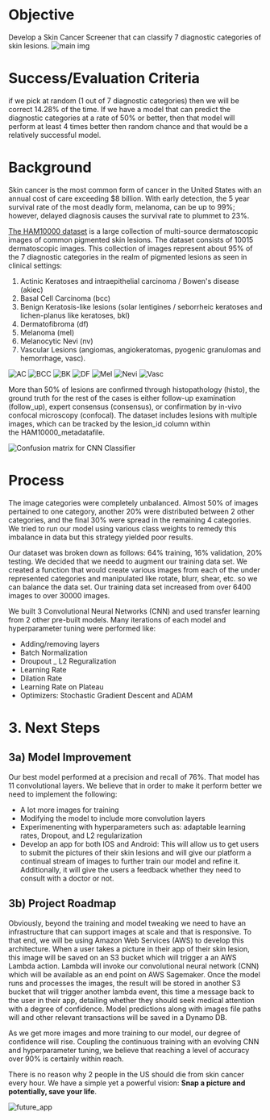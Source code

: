 # Objective
Develop a Skin Cancer Screener that can classify 7 diagnostic categories of skin lesions.
![main img](Figures/main_img.JPG)

# Success/Evaluation Criteria
if we pick at random (1 out of 7 diagnostic categories) then we will be correct 14.28% of the time. If we have a model that can predict the diagnostic categories at a rate of 50% or better, then that model will perform at least 4 times better then random chance and that would be a relatively successful model.

# Background
Skin cancer is the most common form of cancer in the United States with an annual cost of care exceeding $8 billion. With early detection, the 5 year survival rate of the most deadly form, melanoma, can be up to 99%; however, delayed diagnosis causes the survival rate to plummet to 23%.

[The HAM10000 dataset](https://dataverse.harvard.edu/dataset.xhtml?persistentId=doi:10.7910/DVN/DBW86T) is a large collection of multi-source dermatoscopic images of common pigmented skin lesions. The dataset consists of 10015 dermatoscopic images. This collection of images represent about 95% of the 7 diagnostic categories in the realm of pigmented lesions as seen in clinical settings: 

1. Actinic Keratoses and intraepithelial carcinoma / Bowen's disease (akiec)
2. Basal Cell Carcinoma (bcc)
3. Benign Keratosis-like lesions (solar lentigines / seborrheic keratoses and lichen-planus like keratoses, bkl)
4. Dermatofibroma (df)
5. Melanoma (mel)
6. Melanocytic Nevi (nv)
7. Vascular Lesions (angiomas, angiokeratomas, pyogenic granulomas and hemorrhage, vasc).

![AC](Figures/AC.png)
![BCC](Figures/BCC.png)
![BK](Figures/BK.png)
![DF](Figures/DF.png)
![Mel](Figures/Mel.png)
![Nevi](Figures/Nevi.png)
![Vasc](Figures/Vasc.png)

More than 50% of lesions are confirmed through histopathology (histo), the ground truth for the rest of the cases is either follow-up examination (follow_up), expert consensus (consensus), or confirmation by in-vivo confocal microscopy (confocal). The dataset includes lesions with multiple images, which can be tracked by the lesion_id column within the HAM10000_metadatafile.

![Confusion matrix for CNN Classifier](Figures/CM_Best_Model.png)

# Process
The image categories were completely unbalanced. Almost 50% of images pertained to one category, another 20% were distributed between 2 other categories, and the final 30% were spread in the remaining 4 categories. We tried to run our model using various class weights to remedy this imbalance in data but this strategy yielded poor results.

Our dataset was broken down as follows: 64% training, 16% validation, 20% testing. We decided that we needd to augment our training data set. We created a function that would create various images from each of the under represented categories and manipulated like rotate, blurr, shear, etc. so we can balance the data set. Our training data set increased from over 6400 images to over 30000 images.


We built 3 Convolutional Neural Networks (CNN) and used transfer learning from 2 other pre-built models. Many iterations of each model and hyperparameter tuning were performed like:
- Adding/removing layers
- Batch Normalization
- Droupout
_ L2 Reguralization
- Learning Rate
- Dilation Rate
- Learning Rate on Plateau
- Optimizers: Stochastic Gradient Descent and ADAM
# 3. **Next Steps**
## 3a) **Model Improvement**
Our best model performed at a precision and recall of 76%. That model has 11 convolutional layers. We believe that in order to make it perform better we need to implement the following:

-  A lot more images for training
-  Modifying the model to include more convolution layers 
-  Experimenenting with hyperparameters such as: adaptable learning rates, Dropout, and L2 regularization
-  Develop an app for both IOS and Android: This will allow us to get users to submit the pictures of their skin lesions and will give our platform a continual stream of images to further train our model and refine it. Additionally, it will give the users a feedback whether they need to consult with a doctor or not.

## 3b) **Project Roadmap**
Obviously, beyond the training and model tweaking we need to have an infrastructure that can support images at scale and that is responsive. To that end, we will be using Amazon Web Services (AWS) to develop this architecture. When a user takes a picture in their app of their skin lesion, this image will be saved on an S3 bucket which will trigger a an AWS Lambda action. Lambda will invoke our convolutional neural network (CNN) which will be available as an end point on AWS Sagemaker. Once the model runs and processes the images, the result will be stored in another S3 bucket that will trigger another lambda event, this time a message back to the user in their app, detailing whether they should seek medical attention with a degree of confidence. Model predictions along with images file paths will and other relevant transactions will be saved in a Dynamo DB.

As we get more images and more training to our model, our degree of confidence will rise. Coupling the continuous training  with an evolving CNN and hyperparameter tuning, we believe that reaching a level of accuracy over 90% is certainly within reach. 

There is no reason why 2 people in the US should die from skin cancer every hour. We have a simple yet a powerful vision: 
**Snap a picture and potentially, save your life**.

![future_app](Figures/future_app.png)
